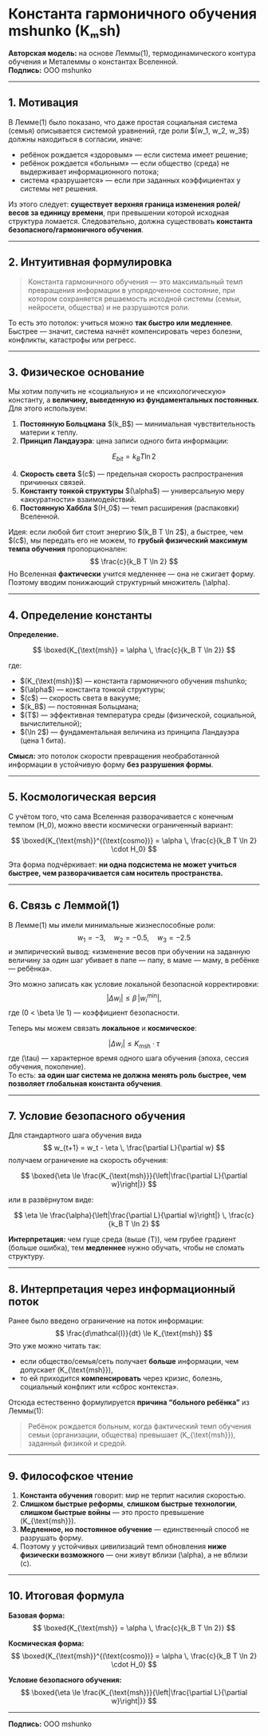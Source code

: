 # Константа гармоничного обучения mshunko (Kₘsh)

**Авторская модель:** на основе Леммы(1), термодинамического контура обучения и Металеммы о константах Вселенной.  
**Подпись:** ООО mshunko

---

## 1. Мотивация

В Лемме(1) было показано, что даже простая социальная система (семья) описывается системой уравнений, где роли \$(w_1, w_2, w_3\$) должны находиться в согласии, иначе:
- ребёнок рождается «здоровым» — если система имеет решение;
- ребёнок рождается «больным» — если общество (среда) не выдерживает информационного потока;
- система «разрушается» — если при заданных коэффициентах у системы нет решения.

Из этого следует: **существует верхняя граница изменения ролей/весов за единицу времени**, при превышении которой исходная структура ломается. Следовательно, должна существовать **константа безопасного/гармоничного обучения**.

---

## 2. Интуитивная формулировка

> Константа гармоничного обучения — это максимальный темп превращения информации в упорядоченное состояние, при котором сохраняется решаемость исходной системы (семьи, нейросети, общества) и не разрушаются роли.

То есть это потолок: учиться можно **так быстро или медленнее**. Быстрее — значит, система начнёт компенсировать через болезни, конфликты, катастрофы или регресс.

---

## 3. Физическое основание

Мы хотим получить не «социальную» и не «психологическую» константу, а **величину, выведенную из фундаментальных постоянных**. Для этого используем:

1. **Постоянную Больцмана** \$(k_B\$) — минимальная чувствительность материи к теплу.
2. **Принцип Ландауэра**: цена записи одного бита информации:


$$
E_{bit} = k_B T \ln 2
$$


4. **Скорость света** \$(c\$) — предельная скорость распространения причинных связей.
5. **Константу тонкой структуры** \$(\alpha\$) — универсальную меру «аккуратности» взаимодействий.
6. **Постоянную Хаббла** \$(H_0\$) — темп расширения (распаковки) Вселенной.

Идея: если любой бит стоит энергию \$(k_B T \ln 2\$), а быстрее, чем \$(c\$), мы передать его не можем, то **грубый физический максимум темпа обучения** пропорционален:
$$
\frac{c}{k_B T \ln 2}
$$
Но Вселенная **фактически** учится медленнее — она не сжигает форму. Поэтому вводим понижающий структурный множитель \(\alpha\).

---

## 4. Определение константы

**Определение.**

$$
\boxed{K_{\text{msh}} = \alpha \, \frac{c}{k_B T \ln 2}}
$$

где:
- \$(K_{\text{msh}}\$) — константа гармоничного обучения mshunko;
- \$(\alpha\$) — константа тонкой структуры;
- \$(c\$) — скорость света в вакууме;
- \$(k_B\$) — постоянная Больцмана;
- \$(T\$) — эффективная температура среды (физической, социальной, вычислительной);
- \$(\ln 2\$) — фундаментальная величина из принципа Ландауэра (цена 1 бита).

**Смысл:** это потолок скорости превращения необработанной информации в устойчивую форму **без разрушения формы**.

---

## 5. Космологическая версия

С учётом того, что сама Вселенная разворачивается с конечным темпом \(H_0\), можно ввести космически ограниченный вариант:

$$
\boxed{K_{\text{msh}}^{(\text{cosmo})} = \alpha \, \frac{c}{k_B T \ln 2} \cdot H_0}
$$

Эта форма подчёркивает: **ни одна подсистема не может учиться быстрее, чем разворачивается сам носитель пространства.**

---

## 6. Связь с Леммой(1)

В Лемме(1) мы имели минимальные жизнеспособные роли:
$$
w_1 = -3, \quad w_2 = -0.5, \quad w_3 = -2.5
$$
и эмпирический вывод: «изменение весов при обучении на заданную величину за один шаг убивает в папе — папу, в маме — маму, в ребёнке — ребёнка».

Это можно записать как условие локальной безопасной корректировки:
$$
|\Delta w_i| \le \beta \, |w_i^{\min}|,
$$
где \(0 < \beta \le 1\) — коэффициент безопасности.

Теперь мы можем связать **локальное** и **космическое**:

$$
|\Delta w_i| \le K_{\text{msh}} \cdot \tau
$$
где \(\tau\) — характерное время одного шага обучения (эпоха, сессия обучения, поколение).  
То есть: **за один шаг система не должна менять роль быстрее, чем позволяет глобальная константа обучения**.

---

## 7. Условие безопасного обучения

Для стандартного шага обучения вида
$$
w_{t+1} = w_t - \eta \, \frac{\partial L}{\partial w}
$$
получаем ограничение на скорость обучения:

$$
\boxed{\eta \le \frac{K_{\text{msh}}}{\left|\frac{\partial L}{\partial w}\right|}}
$$

или в развёрнутом виде:

$$
\eta \le \frac{\alpha}{\left|\frac{\partial L}{\partial w}\right|} \, \frac{c}{k_B T \ln 2}
$$

**Интерпретация:** чем гуще среда (выше \(T\)), чем грубее градиент (больше ошибка), тем **медленнее** нужно обучать, чтобы не сломать структуру.

---

## 8. Интерпретация через информационный поток

Ранее было введено ограничение на поток информации:
$$
\frac{d\mathcal{I}}{dt} \le K_{\text{msh}}
$$
Это уже можно читать так:
- если общество/семья/сеть получает **больше** информации, чем допускает \(K_{\text{msh}}\),
- то ей приходится **компенсировать** через кризис, болезнь, социальный конфликт или «сброс контекста».

Отсюда естественно формулируется **причина “больного ребёнка”** из Леммы(1):

> Ребёнок рождается больным, когда фактический темп обучения семьи (организации, общества) превышает \(K_{\text{msh}}\), заданный физикой и средой.

---

## 9. Философское чтение

1. **Константа обучения** говорит: мир не терпит насилия скоростью.  
2. **Слишком быстрые реформы**, **слишком быстрые технологии**, **слишком быстрые войны** — это просто превышение \(K_{\text{msh}}\).
3. **Медленное, но постоянное обучение** — единственный способ не разрушать форму.
4. Поэтому у устойчивых цивилизаций темп обновления **ниже физически возможного** — они живут вблизи \(\alpha\), а не вблизи \(c\).

---

## 10. Итоговая формула

**Базовая форма:**
$$
\boxed{K_{\text{msh}} = \alpha \, \frac{c}{k_B T \ln 2}}
$$

**Космическая форма:**
$$
\boxed{K_{\text{msh}}^{(\text{cosmo})} = \alpha \, \frac{c}{k_B T \ln 2} \cdot H_0}
$$

**Условие безопасного обучения:**
$$
\boxed{\eta \le \frac{K_{\text{msh}}}{\left|\frac{\partial L}{\partial w}\right|}}
$$

---

**Подпись:** ООО mshunko

